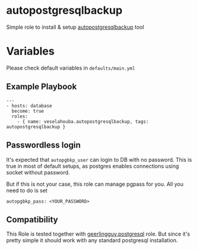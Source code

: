 # autopostgresqlbackup

Simple role to install & setup [autopostgresqlbackup](https://github.com/k0lter/autopostgresqlbackup) tool

# Variables

Please check default variables in `defaults/main.yml`

## Example Playbook

```
---
- hosts: database
  become: true
  roles:
    - { name: veselahouba.autopostgresqlbackup, tags: autopostgresqlbackup }
```

## Passwordless login

It's expected that `autopgbkp_user` can login to DB with no password. This is true in most of default setups, as postgres enables connections using socket without password.

But if this is not your case, this role can manage pgpass for you. All you need to do is set

```
autopgbkp_pass: <YOUR_PASSWORD>
```

## Compatibility

This Role is tested together with [geerlingguy.postgresql](https://github.com/geerlingguy/ansible-role-postgresql) role. But since it's pretty simple it should work with any standard postgresql installation.
